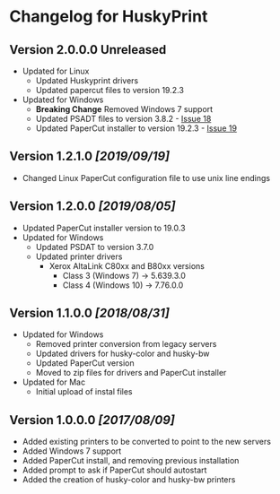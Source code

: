 # Changelog for HuskyPrint

## Version **2.0.0.0** Unreleased

* Updated for Linux
  * Updated Huskyprint drivers
  * Updated papercut files to version 19.2.3
* Updated for Windows
  * **Breaking Change** Removed Windows 7 support
  * Updated PSADT files to version 3.8.2 - [Issue 18](https://github.com/MichiganTechIT/HuskyPrint/issues/18)
  * Updated PaperCut installer to version 19.2.3 - [Issue 19](https://github.com/MichiganTechIT/HuskyPrint/issues/19)

## Version **1.2.1.0** _[2019/09/19]_

* Changed Linux PaperCut configuration file to use unix line endings

## Version **1.2.0.0** _[2019/08/05]_

* Updated PaperCut installer version to 19.0.3
* Updated for Windows
  * Updated PSDAT to version 3.7.0
  * Updated printer drivers
    * Xerox AltaLink C80xx and B80xx versions
      * Class 3 (Windows 7) -> 5.639.3.0
      * Class 4 (Windows 10) -> 7.76.0.0

## Version **1.1.0.0** _[2018/08/31]_

* Updated for Windows
  * Removed printer conversion from legacy servers
  * Updated drivers for husky-color and husky-bw
  * Updated PaperCut version
  * Moved to zip files for drivers and PaperCut installer
* Updated for Mac
  * Initial upload of instal files

## Version **1.0.0.0** _[2017/08/09]_

* Added existing printers to be converted to point to the new servers
* Added Windows 7 support
* Added PaperCut install, and removing previous installation
* Added prompt to ask if PaperCut should autostart
* Added the creation of husky-color and husky-bw printers
